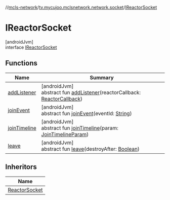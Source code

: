 //[mcls-network](../../../index.md)/[tv.mycujoo.mclsnetwork.network.socket](../index.md)/[IReactorSocket](index.md)

# IReactorSocket

[androidJvm]\
interface [IReactorSocket](index.md)

## Functions

| Name | Summary |
|---|---|
| [addListener](add-listener.md) | [androidJvm]<br>abstract fun [addListener](add-listener.md)(reactorCallback: [ReactorCallback](../-reactor-callback/index.md)) |
| [joinEvent](join-event.md) | [androidJvm]<br>abstract fun [joinEvent](join-event.md)(eventId: [String](https://kotlinlang.org/api/latest/jvm/stdlib/kotlin/-string/index.html)) |
| [joinTimeline](join-timeline.md) | [androidJvm]<br>abstract fun [joinTimeline](join-timeline.md)(param: [JoinTimelineParam](../../tv.mycujoo.mclsnetwork.model/-join-timeline-param/index.md)) |
| [leave](leave.md) | [androidJvm]<br>abstract fun [leave](leave.md)(destroyAfter: [Boolean](https://kotlinlang.org/api/latest/jvm/stdlib/kotlin/-boolean/index.html)) |

## Inheritors

| Name |
|---|
| [ReactorSocket](../-reactor-socket/index.md) |

